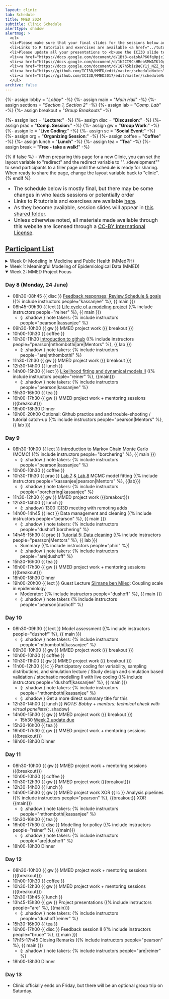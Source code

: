 ```yaml
---
layout: clinic
tab: Schedule
title: MMED 2024
subtitle: Clinic Schedule
alerttype: shadow
alertmsg: >
  <ul>
  <li>Please make sure that your final slides for the sessions below are added to the ICI3D Google Drive!</li>
  <li>Links to R tutorials and exercises are available <a href="../tutorials">here</a>.</li>
  <li>Please update all your presentations to <b>use the ICI3D slide template</b>.</li>
  <li><a href="https://docs.google.com/document/d/1Bt3-caisbAP66fq0pjc1jVx_vinqqKrE_t0c5bjp2-c/edit#">Click here for access to the MMED 2023 Notes GD.</a></li>
  <li><a href="https://docs.google.com/document/d/1h2CI9CsHRebSMWATKlOg2epHh9x5IuphUovGn7YkF3k/edit#">Click here for access to the MMED 2021 Notes GD.</a></li>
  <li><a href="https://docs.google.com/document/d/1Q7h5bizBeCY1j_NZZ_bpsJ0bUB0F-wHCawhHUcRaW4A/edit#">Click here for access to the MMED 2019 Notes GD.</a></li>
  <li><a href="https://github.com/ICI3D/MMED/edit/master/scheduleNotes">Click here for access to the MMED 2018 Notes GD.</a></li>
  <li><a href="https://github.com/ICI3D/MMED2017/edit/master/scheduleNotes">Click here for access to the MMED 2017 Notes GD.</a></li>
  </ul>
archive: false
---
```

{%- assign lobby = "*Lobby*" -%}
{%- assign main = "*Main Hall*" -%}
{%- assign sections = "*Section 1, Section 2*" -%}
{%- assign lab = "*Comp. Lab*" -%}
{%- assign breakout = "*Group Breakouts*" -%}

{%- assign lect = "**Lecture**:" -%}
{%- assign disc = "**Discussion**:" -%}
{%- assign prac = "**Comp. Session**:" -%}
{%- assign gw = "**Group Work**:" -%}
{%- assign lc = "**Live Coding**:" -%}
{%- assign sc = "**Social Event**:" -%}
{%- assign org = "**Organizing Session**:" -%}
{%- assign coffee = "**Coffee**" -%}
{%- assign lunch = "**Lunch**" -%}
{%- assign tea = "**Tea**" -%}
{%- assign break = "**Free - take a walk!**" -%}

{% if false %}
    - When preparing this page for a new Clinic, you can set the layout variable to "redirect" and the redirect variable to ""../development"" to send participants to a filler page until the schedule is ready for sharing. When ready to share the page, change the layout variable back to "clinic".
{% endif %}

<div class="alert alert-warning" role="alert">
  <div class="container padding-left=0px padding-right=0px">
    <ul style="font-size:16px; margin:0px;">
      <li>The schedule below is mostly final, but there may be some changes in who leads sessions or potentially order</li>
      <li>Links to R tutorials and exercises are available <a href="../tutorials">here</a>.</li>
      <li>As they become available, session slides will appear in <a href="https://drive.google.com/drive/folders/1IJgX3960Ss80iFuzY9XebtU_x3ITE6pj">this shared folder</a>.</li>
      <li>Unless otherwise noted, all materials made available through this website are licensed through a <a rel="license" href="http://creativecommons.org/licenses/by/4.0/">CC-BY International License</a>.</li>
    </ul>
  </div>
</div>

## [Participant List](https://github.com/ICI3D/MMEDparticipants/blob/3b1f91b77e1d913c64a764a63875eb33cfcd03b2/logistics/mmed2024facepage.pdf)

<details markdown="1"><summary>Week 0: Modeling in Medicine and Public Health (MMedPH)</summary>

### Day 1 (Monday, 10 June)

- 09h00-09h20 {{ org }} [Introductions, Overview](https://docs.google.com/presentation/d/1v1iQ17-rw5A-CFj7RSCpZ_GXVBs8ihWVNeRxU2ReTrU/edit?usp=sharing) (everyone, {{ main }})
- 09h20-10h30 {{ disc }} [Public health, epidemiology, and infectious disease modelling](https://docs.google.com/presentation/d/18roBropa2apbe6DyFait0pZSe3jK4znBslYFdPo0zT0) ({% include instructors people="pearson" %}, {{ main }})
- 10h30-11h00 {{ coffee }}
- 11h00-12h00 {{ lect }} [Introduction to infectious disease dynamics, Part I](https://drive.google.com/file/d/12cI1s0IAhNTC3FgoJLAgNKSoTqlWk1Up) ({% include instructors people="mthombothi" %}, {{ main }})
- 12h00-12h10 A brief stretch
- 12h10-13h00 {{ disc }} [How to read a scientific paper](../MedPH/How_to_read_exRabies.pdf) ({% include instructors people="pearson" %}, {{ main }})
  - [Reference Paper](https://github.com/ICI3D/MathModelsMedPH/blob/6a85664902283b428ad093701dbd258070bffb2d/readings/Hampson2009.pdf)
- 13h00-14h00 {{ lunch }}
- 14h00-15h30 {{ prac }} [Tutorial 1: Introduction to R and Epidemic curves](https://raw.githubusercontent.com/ICI3D/RTutorials/master/ICI3D_RTutorial_1.R) ({% include instructors people="Bria" %}, {{ lab }})
- 15h30-16h00 {{ break }}
- 16h00-17h00 {{ prac }} [Tutorial 1 cont.](https://raw.githubusercontent.com/ICI3D/RTutorials/master/ICI3D_RTutorial_1.R) ({% include instructors people="Bria" %}, {{ lab }})
- 17h00-17h45 {{ org }} [Introduction to projects](https://docs.google.com/presentation/d/1dxD_mGLNHHMXfd6IsHwPHRHUUv-P1gGAckw9o9Y_UYo) ({% include instructors people="pearson" %}, {{ main }})
  - [Pilot Project Prompt](../tutorials/pilotproject)
  - [Project Groups](https://docs.google.com/spreadsheets/d/1BusASpUW65aKUGAhRl1ODkZWlDdpRwKu)


### Day 2

- 08h30-09h00 [Reading time for a scientific paper](https://github.com/ICI3D/MathModelsMedPH/blob/6a85664902283b428ad093701dbd258070bffb2d/readings/Hampson2009.pdf) (own choice)
- 09h00-10h30 {{ lect }} [Introduction to infectious disease dynamics, Part II](https://drive.google.com/file/d/1JnylT9yjXUSUEo2tAJ0oOUdzPVi3HVmQ/view?usp=sharing) ({% include instructors people="mthombothi" %}, {{ main }})
  - ["The" R0 paper](https://link.springer.com/article/10.1007/bf00178324) (might need [unpaywall](https://unpaywall.org/products/extension) or similar tools to access)
- 10h30-11h00 {{ coffee }}
- 11h00-12h00 {{ lect }} [Dynamics of directly transmitted pathogens](https://docs.google.com/presentation/d/1bYGvFolwVecUiEoiBAj05fVvYVE8u-ip) ({% include instructors people="pearson" %}, {{ main }})
- 12h00-13h00 {{ prac }} [Tutorial 2: More on Vectors, Data Frames, and Functions](https://raw.githubusercontent.com/ICI3D/RTutorials/master/ICI3D_RTutorial_2.R), and [SEIR](https://raw.githubusercontent.com/ICI3D/RTutorials/master/seir.R) ({% include instructors people="Emmanuel" %}, {{ lab }})
- 13h00-14h00 {{ lunch }}
  - {: .shadow } 13h30 Check in with mentors re reading papers plans
- 14h00-15h30 {{ prac }} [Tutorial 2 & benchmark questions](https://raw.githubusercontent.com/ICI3D/RTutorials/master/ICI3D_RTutorial_2.R), and [SEIR & Benchmark questions](https://raw.githubusercontent.com/ICI3D/RTutorials/master/seir.R), [project development](../tutorials/pilotproject) as available ({% include instructors people="Emmanuel" %}, {{ lab }})
- 15h30-16h00 {{ break }}
- 16h00-18h00 {{ gw }} [Project development](../tutorials/pilotproject) ({{ breakout }})
  - from 17h00, each group will check in with Carl (odd, in 105) or Zinhle (even, lobby): 17h00 1 and 2, 17h12 3 and 4, 17h24 5 and 6, 17h36 7 and 8, 17h48 9

### Day 3

- 08h30-09h00 {{ disc }} Tutorial 2 & SEIR Review ({% include instructors people="Emmanuel" %}, {{ lab }})
- 09h00-10h30 {{ disc }} How to read a scientific paper (mentors, {{ lab }})
  - [Reference Paper](https://github.com/ICI3D/MathModelsMedPH/blob/6a85664902283b428ad093701dbd258070bffb2d/readings/Hampson2009.pdf)
- 10h30-11h00 {{ coffee }}
- 11h00-11h45 {{ lect }} [Study Design and Analysis in Epidemiology: Where does modeling fit?](https://docs.google.com/presentation/d/1gw2R6rCzWxSzUwLCDmBPbqjs3zEl1-qH) ({% include instructors people="vanschalkwyk" %}, {{ main }})
- 11h45-13h00 {{ prac }} [Lab 3: Study Design in Epidemiology](https://raw.githubusercontent.com/ICI3D/RTutorials/master/ICI3D_Lab3_EpiStudyDesign.R) ({% include instructors people="sereo" %}, {{ lab }})
- 13h00-14h00 {{ lunch }}
- 14h00-15h30 {{ prac }} [Binomial Distribution Tutorial](https://raw.githubusercontent.com/ICI3D/RTutorials/master/binomialDistribution.R) ({% include instructors people="sereo" %}, {{ lab }})
- 15h30-16h00 {{ break }}
- 16h00-18h00 {{ gw }} [Project development](../tutorials/pilotproject) ({{ breakout }})

### Day 4

- 08h30-09h15 {{ lect }} [Study Design and Analysis, part II: RCT’s](https://docs.google.com/presentation/d/1rMHSkn2jvCbu-f5JZTC_996FlEE88XV-) ({% include instructors people="pearson" %}, {{ main }})
  - Side reading: [CDC on the Tuskegee Experiment](https://www.cdc.gov/tuskegee/timeline.htm), [Declaration of Helsinki](https://www.wma.net/policies-post/wma-declaration-of-helsinki-ethical-principles-for-medical-research-involving-human-subjects/), [Belmont Report](https://www.hhs.gov/ohrp/regulations-and-policy/belmont-report/index.html)
- 09h15-10h30 {{ prac }} [Lab 4: Study Design for Clinical Trials](https://raw.githubusercontent.com/ICI3D/RTutorials/master/ICI3D_Lab4_RCT.R) ({% include instructors people="Maryse" %}, {{ lab }})
- 10h30-11h00 {{ coffee }}
- 11h00-12h00 {{ lect }} [Transmission in Finite Populations](https://drive.google.com/file/d/1GPplZPOr7ztftH9W_oF-ilo-C5PL1Mnn) ({% include instructors people="mthombothi" %}, {{ main }})
- 12h00-13h00 {{ gw }} Project work, with progress checkin ({{ lab }} or {{ breakout }})
  - All checkins in the lab. Odd groups check in with Carl, even with Zinhle. Be prepared to show your draft report, slides, poster, and code.
  - 12h00 1 and 2, 12h30 3 and 4
- 13h00-14h00 Lunch
- 14h00-15h30 {{ gw }} Project development (present on progress) ({{ lab }} or {{ breakout }})
  - 14h00 5 and 6, 14h30 7 and 8, 15h00 9
- 15h30-16h00 {{ break }}
- 16h00-18h00 {{ prac }} [Review Questions from Lab 4: Study Design for Clinical Trials](https://raw.githubusercontent.com/ICI3D/RTutorials/master/ICI3D_Lab4_RCT.R) ({% include instructors people="Maryse" %}), [Tutorial 3: Probability Distributions and Control Structures, and review questions](https://raw.githubusercontent.com/ICI3D/RTutorials/master/ICI3D_RTutorial_3.R) ({% include instructors people="Gillian" %}, {{ lab }})

### Day 5

- 08h30-09h30 {{ lect }} [Dynamics of vector-borne pathogens](https://drive.google.com/file/d/1tJQ6TxDwoAS9vze3qhH0JQFOYeCINvhd) ({% include instructors people="mthombothi" %}, {{ main }})
- 09h30-10h30 {{ gw }} Final Group Work ({{ breakout }}) 
- 10h30-11h00 {{ coffee }}
- 11h00-13h00 {{ gw }} Practice presentations and feedback (all, {{ main }})
  - 5 minutes + 2 minutes for questions + 3 minutes for feedback
  - 11h00-11h10 4, 11h10-11h20 1, 11h20-11h30 2, 11h30-11h40 3, 11h40-11h50 5, 11h50-12h00 6, 12h00-12h10 7, 12h10-12h20 8, 12h20-12h30 9 (with 30 minute buffer for overruns)
- 13h00-14h00 {{ lunch }}
- 14h00-15h00 {{ gw }} Revisions ({{ breakout }})
- 15h00-15h30 {{ disc }} Preview for next week, Pop Quiz ({{ main }})
- 15h30-16h00 {{ break }}
- 16h00-18h00 {{ gw }} Optional: re-present + re-feedback. Optional: poster feedback. ({{ main }})

</details>

<details markdown="1"><summary>Week 1: Meaningful Modeling of Epidemiological Data (MMED)</summary>

### Day 0 (Sunday, 16 June)

-   16h00–18h00 {{ org }} Registration ({% include instructors people="bruce" %}, {{ lobby }})
- {: .shadow} Faculty meeting and dinner in E313 at 18h30; be sure to save food for late arrivals once known

### Day 1

- {: .shadow} 0730? whatsapp checkin
- 08h00-08h25 {{ org }} Registration ({% include instructors people="bruce" %}, {{lobby}})
- 08h30-09h00 [Welcome and Motivation for Workshop](https://docs.google.com/presentation/d/1j3htK-oN2JO0JhADZqjmuG-KU2u6tgUY) ({% include instructors people="kassanjee|nyamai|sereo" %}, {{ main }})
- 09h00-10h00 {{ disc }} [Public health, epidemiology, and models](https://docs.google.com/presentation/d/1c0pURbdU9kbU8pUnLroASYxwGpNBoJYM) ({% include instructors people="pearson" %}, {{ main }})
- 10h00-10h30 {{ coffee }}
- 10h30-10h45 [MMED roadmap and program overview](https://docs.google.com/presentation/d/1DQrOs5UKtHVkJ6VNMDi6nLgNLIALfLZj) ({% include instructors people="reiner" %}, {{ main }})
- 10h45-11h30 {{ lect }} [Simple Models](https://docs.google.com/presentation/d/1Ki_ppxS5ozZkig0ryq71sYSkDPCKM2-hUt4Hht1YYvA) ({% include instructors people="pearson" %}, {{ main }})
- 11h30-12h30 {{ lect }} [Foundations of dynamic modeling](https://drive.google.com/file/d/1xkJTNZ6-mmZ-tuFte2by2uhjjpOChSta) ({% include instructors people="dushoff" %}, {{ main }})
- {: .shadow} 12h30-13h00 faculty meeting
- 12h30-14h00 {{ lunch }} (technical assistance for participants, {{ lab }})  	
- 14h00-15h00 {{ lect }} [Introduction to infectious disease data](https://docs.google.com/presentation/d/1e6hpWQz5wdxmYhHqbMH-j-iyxTIhbpg3) ({% include instructors people="reiner" %}, {{ main }})
- 15h00-15h30 {{ prac }} Dynamical fever exercise ({% include instructors people="reiner|mthombothi|nyamai|Mentors" %}, {{ lab }})
  - Launch from R prompt with `ICI3D::dynamicalFever()`
- 15h30-16h00 {{ tea }} (poster setup, group 1) ({% include instructors people="nyamai|Mentors" %}, {{main}})
- 16h00-17h00 Dynamical fever exercise, cont. ({{ lab }})
  - [Dynamical fever summary](https://docs.google.com/presentation/d/1eQwv_rypMyH7htUlHOT-FrXHZGvn_2dp) ({% include instructors people="reiner" %}, {{ lab }})
- 17h00-18h00 Poster session 1 ({{main}})
- {: .shadow } graders: {% include instructors people="reiner|are|dushoff|nyamai" %}; grades provided to participants by W1D3
- 18h00-18h30 Dinner
- 19h00-20h30 Ice-breaker/Card games ({% include instructors people="bruce" %}, {{ main }})

### Day 2

- {: .shadow} 0730? whatsapp checkin
- 08h30-09h15 [(Hidden) assumptions of simple ODE models](https://docs.google.com/presentation/d/14EQv4eXX9z6BA_B-Hyeu1SC2h4nby0fb) ({% include instructors people="are" %}, {{ main }})
  - {: .shadow } note takers {% include instructors people="borchering|nyamai" %}
- 09h15-10h00 {{ lc }} [Introduction to model implementation in R](https://docs.google.com/presentation/d/1HuG2nsg7__NrVz6FdvGY4gJ28T7XSQBq) ({% include instructors people="kassanjee" %}, {{ main }})
  - [Resulting Code](https://drive.google.com/file/d/1L5vRCk5RgXqEe1a4tp5lmhTm0efa-_d-)
  - {: .shadow } note takers {% include instructors people="are|nyamai" %}
- 10h00-10h30 {{ coffee }}
- 10h30-11h30 [Thinking about Data](https://docs.google.com/presentation/d/1IOH-qs3vO6cjGB5nGiIvjyS5gb58PGAs) ({% include instructors people="nyamai" %}, {{main}})
  - {: .shadow } note takers {% include instructors people="are|kassanjee" %}
- 11h30-12h30 [MMED projects](https://drive.google.com/drive/folders/1PFn1LfeQP3h-iaDcx6Ol0aehZTvKffe9) (introduction + Q&A) ({% include instructors people="borchering|dushoff" %}, {{ main }})
  - [Signup Survey](https://forms.gle/Dnd2943WrRqnRpMGA)
  - {: .shadow } note takers {% include instructors people="kassanjee|nyamai" %}
- {: .shadow} 12h30-13h00 faculty meeting
- 12h30-14h00 {{ lunch }}
- 14h00-15h30 [R Tutorials](../tutorials): [Lab 1 - ODE Models](https://raw.githubusercontent.com/ICI3D/RTutorials/master/ICI3D_Lab1_ODEmodels.R) and [Tutorial 4 - Visualizing Infectious Disease Data](../tutorials/visualizeData) ({% include instructors people="nyamai|borchering|Mentors" %}, {{ lab }})
- 15h30-16h00 {{ tea }} (poster setup, group 2) ({% include instructors people="are|Mentors" %}, {{ main }})
- 16h00-17h00 Lab 1 and Tutorial 4, cont.
  - Summaries: Lab 1 and [Tutorial 4](https://docs.google.com/presentation/d/1s4SYhSwo6Bzbt5jhLjz682GjKBsbnaIi) ({% include instructors people="nyamai|sereo" %}, {{ lab }})
  - {: .shadow } note takers {% include instructors people="are|borchering" %}
- 17h00-18h00 Poster session 2 ({{ main }})
- {: .shadow } graders: {% include instructors people="reiner|are|dushoff|nyamai" %}; grades provided to participants by W1D3
- 18h00-18h30 Dinner
- 19h30 [Project sign-up deadline](https://forms.gle/Dnd2943WrRqnRpMGA)
- 19h00-20h00 [Tutorials](../tutorials) catch-up ({% include instructors people="are|nyamai|Mentors" %}, {{ lab }})

### Day 3

- {: .shadow} 0730? whatsapp checkin
- 08h30-09h15 {{ lect }} [Introduction stochastic simulation models](https://drive.google.com/file/d/1X7QhdZiPjFBiNmRj_zZaITj3Pd_i7ppo) ({% include instructors people="borchering" %}, {{ main }})
  - {: .shadow } note takers: {% include instructors people="nyamai|pearson" %}
- 09h15-10h00 {{ pract }} [Exercise 1](https://raw.githubusercontent.com/ICI3D/RTutorials/master/ICI3D_Ex1_StochasticSpillover.R) ({% include instructors people="borchering|mthombothi|nyamai|Mentors" %}, {{ lab }})
  - {: .shadow } note takers: {% include instructors people="dushoff|are" %}
  - [Summary](https://drive.google.com/file/d/1N0DL_3d5ls-2sPArn36ncWfeYV-LsdJw) ({% include instructors people="borchering" %})
- 10h00-10h30 {{ coffee }}
- 10h30-10h45 {{ mlect }} [Introduction to models and data: HIV in Harare](https://docs.google.com/presentation/d/1fnX38elfkn4KWPSqlJXgmCtVBYZnmX3g) ({% include instructors people="kassanjee" %}, {{ lab }})
  - {: .shadow } note takers: {% include instructors people="dushoff|are" %} (also for tutorial, summary etc)
- 10h45-12h30 {{ prac }} HIV in Harare tutorial ({% include instructors people="kassanjee|mthombothi|pearson|Mentors" %}, {{ lab }})
  - Launch from R prompt with `ICI3D::hivTutorial()`
  - If you finish all five versions of the model for the Harare data before lunch, move on to working on data from other countries.
  -  **Additional info:** [Distributed Delay Models of Survival](../tutorials/distributedDelay.pdf) (Boxcar Models) and [example script](https://www.dropbox.com/s/ykirgmodga2j7m9/distributed_delay_boxcar.R?dl=1)
  - [Summary of Harare tutorial](https://docs.google.com/presentation/d/1-h6CiVMoJOLWlUStkGvBMrOYUSNDQrIY) ({% include instructors people="pearson" %})
- {: .shadow} 12h30-13h00 faculty meeting
- 12h30-14h00 {{ lunch }}
- 14h00-14h30 [Project group assignments](https://docs.google.com/presentation/d/1RREm_WDMg6w_iGqhCUokNnq21_ABxNRVzlwZ2_vKkZU) ({% include instructors people="borchering|dushoff" %}, {{ main }})
  - {: .shadow } note takers: {% include instructors people="kassanjee|pearson" %}
- 14h30-15h30 {{ disc }} [Formulating research questions](https://docs.google.com/presentation/d/1scFqkar1BqeHh5O3Rx4eduTjN_ub3kx6) ({% include instructors people="dushoff|are" %}, {{ sections }})
  - {: .shadow } section 1: {% include instructors people="kassanjee" %}, section 2: {% include instructors people="borchering" %}
- 15h30-16h00 {{ tea }}
- 16h00-17h00 Initial group work ({{ breakout }})
- 17h00-18h00 {{ lect }} [Study design and analysis in epidemiology Review](https://docs.google.com/presentation/d/121bfgjwV-qDBVcbPbMh3tBIj0YOb42SU) ({% include instructors people="kassanjee" %}, {{ main }})
  - {: .shadow } note takers: {% include instructors people="mthombothi" %}
- 18h00-18h30 Dinner
- 19h00-20h00 Optional: [Lab 3 - study design I](https://raw.githubusercontent.com/ICI3D/RTutorials/master/ICI3D_Lab3_EpiStudyDesign.R) & [Lab 4 - study design II](https://raw.githubusercontent.com/ICI3D/RTutorials/master/ICI3D_Lab4_RCT.R) ({% include instructors people="mentors" %}, {{lab}})

### Day 4

- {: .shadow} 0730? whatsapp checkin
- 08h30-10h00 {{ disc }} [Creating a model world to address a research question](https://docs.google.com/presentation/d/15adXeefsel9xxuNcDJQriGWn7vbrvwDl) ({% include instructors people="nyamai|mthombothi|Mentor" %}, {{ sections }})
  - {: .shadow } note takers: section 1 {% include instructors people="pearson" %}, section 2 {% include instructors people="reiner" %} 
- 10h00-10h30 {{ coffee }}
- 10h30-12h00 {{ lect }} Introduction to statistical philosophy ({% include instructors people="dushoff" %}, {{ main }})
	* [Quiz](https://drive.google.com/drive/folders/1W9CUWaH_Bt15meM9EMzWOEt06zpPOLWi)
  - {: .shadow } note takers: {% include instructors people="nyamai|reiner" %}
- 12h00-12h30 {{ gw }} MMED projects ({{ breakout }})
- {: .shadow} 12h30-13h00 faculty meeting
- 12h30-14h00 {{ lunch }}
- 14h00-15h30 {{ lc }} Participatory coding of a dynamical model ({% include instructors people="pearson" %}, {{ main }})
  - [This years results](https://raw.githubusercontent.com/ICI3D/RTutorials/master/participatory_coding_2024.R) (past years generally available [here](https://github.com/ICI3D/RTutorials))
  - {: .shadow } note takers: {% include instructors people="mthombothi|kassanjee" %}
- 15h30-16h00 {{ tea }}
- 16h00-16h45 {{ lect }} [Introduction to likelihood](https://docs.google.com/presentation/d/1f0uanscu8VAnchS5QHq5HEoM_yR7FF4p) ({% include instructors people="reiner" %}, {{ main }})
  - {: .shadow } note takers: {% include instructors people="pearson|nyamai" %}
- 16h45-18h00 {{ prac }} [Lab 5 - Introduction to likelihood](https://raw.githubusercontent.com/ICI3D/RTutorials/master/ICI3D_Lab5_introLikelihood.R) ({% include instructors people="kassanjee|nyamai|Mentors" %}, {{ lab }})
  - {: .shadow } note takers: {% include instructors people="mthombothi|nyamai" %}
  - {: .shadow } Summary ({% include instructors people="dawa" %})
- 18h00-18h30 Dinner	
- 19h00-21h00 {{ sc }} Drumming ({{ main }})

### Day 5

- {: .shadow} 0730? whatsapp checkin
- 08h30-10h00 {{ disc }} [Description of proposed model and assumptions](https://docs.google.com/presentation/d/1-Hos7PLUTE8te8-lWEq8ctNX2xjrOAjs)	({% include instructors people="mthombothi|are|Mentors" %}, {{ sections }})
  - {: .shadow } note takers: section 1 {% include instructors people="kassanjee" %}, section 2 {% include instructors people="nyamai" %}
- 10h00-10h30 {{ coffee }}
- 10h30-11h15 {{ lect }} [Likelihood fitting & dynamic models I: Dynamic Model Fitting and Inference Robustness](https://docs.google.com/presentation/d/1qYlW9Vf1iDygCEyqKakhNPZ5IviU5La8) ({% include instructors people="reiner" %}, {{ main }})
  - {: .shadow } note takers: {% include instructors people="nyamai|mthombothi" %}
- 11h15-12h30 {{ prac }} [Lab 6 - MLE fitting of an SIR model to prevalence data](https://raw.githubusercontent.com/ICI3D/RTutorials/master/ICI3D_Lab6_MLE_SIV_HIV.R) ({% include instructors people="kassanjee|nyamai|Mentors" %}, {{ lab }})
  - {: .shadow } note takers:
  - [Summary](https://docs.google.com/presentation/d/1ICIafTEDb3_0jA_6JA2wuj7z-yfpMvHV) ({% include instructors people="kassanjee" %})
- {: .shadow} 12h30-13h00 faculty meeting
- 12h30-14h00 {{ lunch }}
- 14h00-15h30 {{ gw }} MMED project work ({{ breakout}})
	- 15h30 [Initial project work update due](https://docs.google.com/presentation/d/1cACkd7oZRYN7tXFn9aoj1R4gSEsqqWCS3I3arwwNWR4)
- 15h30-16h00 {{ tea }}
- 16h00-17h00 Mentor presentations ({% include instructors people="nyamai|dawa|sereo|phiri" %}, {{ main }})
  - {: .shadow } note takers: {% include instructors people="are|reiner" %}
  - {: .shadow } Tumelo: TALK
  - {: .shadow } Jeanette: TALK
  - {: .shadow } Mphatso: TALK
- 17h00-18h00 Mid-Clinic Feeback session ({% include instructors people="bruce" %}, {{ main }})
- 18h00-18h30 Dinner
- 19h30-21h30 {{ sc }} Movie Night ({{ main }})

### Day 6

- {: .shadow} 0730? whatsapp checkin
- 08h30-09h30 {{ lect }} [Consequences of heterogeneity and modelling options](https://drive.google.com/file/d/1iFRn-UVBDaCeud5ASZetMLNN-vvC9CRX/) ({% include instructors people="dushoff" %}, {{ main }})
  - {: .shadow } note takers: {% include instructors people="pearson|reiner" %}
- 09h30-10h30 {{ prac }} Lab 2 - Consequences of heterogeneity ({% include instructors people="pearson|dushoff|reiner|Mentors" %}, {{ lab }})
  - {: .shadow } note takers: {% include instructors people="dushoff|reiner" %}
  - run `ICI3D::heterogeneityTutorial()` at the R prompt
  - If you would like to look under the hood, the relevant code is available [here](https://github.com/ICI3D/ici3d-pkg/blob/master/R/heterogeneityTutorial.R)
  - Summary ({% include instructors people="pearson" %})
- 10h30-11h00 {{ coffee }}
- 11h00-12h30 [Tutorial catch-up (optional)](../tutorials) ({% include instructors people="Mentors" %}, {{lab}})
- {{ sc }} Optional: Group Lunch at Kalky's (costs covered)
- {: .shadow} 18h30 post-Kalky's all hands faculty meeting in E313; beverages provided

### Day 7

- {{ sc }} 09h55 to ~17h00 Optional: Meet in AIMS lobby for Cape Point trip (firm departure at 10h00). Wear comfortable clothes. We will be going on a boat! Box lunch provided.

</details>

<details markdown="1" open><summary>Week 2: MMED Project Focus</summary>

### Day 8 (Monday, 24 June)

- 08h30-08h45 {{ disc }} [Feedback responses; Review Schedule & goals](https://docs.google.com/presentation/d/1wzq3tqmQuZnNp47WZwdK-8sXVPMgB8Ba) ({% include instructors people="kassanjee" %}, {{ main }})
- 08h45-09h30 {{ lect }} [Life cycle of a modeling project](https://docs.google.com/presentation/d/17OMoPo0DOe6WBn4cjwY4j6Cy-3v9xzFp) ({% include instructors people="reiner" %}, {{ main }})
  - {: .shadow } note takers: {% include instructors people="pearson|kassanjee" %}
- 09h30-10h00 {{ gw }} MMED project work ({{ breakout }})
- 10h00-10h30 {{ coffee }}
- 10h30-11h30 [Introduction to github](https://docs.google.com/presentation/d/1x8Xgi5lNINegaj55wORTgXmZdnfnDB8Y) ({% include instructors people="pearson|mthombothi|are|Mentors" %}, {{ lab }})
  - {: .shadow } note takers: {% include instructors people="are|mthombothi" %}
- 11h30-12h30 {{ gw }} MMED project work ({{ breakout }})
- 12h30-14h00 {{ lunch }}
- 14h00-15h30 {{ lect }} [Likelihood fitting and dynamical models II](https://docs.google.com/presentation/d/1cXXeQ_gAGNXlYVRGgGIGUxTZM-nE5FOu) ({% include instructors people="reiner" %}, {{main}})
  - {: .shadow } note takers: {% include instructors people="pearson|kassanjee" %}
- 15h30-16h00 {{ tea }}
- 16h00-17h30 {{ gw }} MMED project work + mentoring sessions ({{breakout}})
- 18h00-18h30 Dinner
- 19h00-20h00 Optional: Github practice and and trouble-shooting / tutorial catch-up ({% include instructors people="pearson|Mentors" %}, {{ lab }})

### Day 9

- 08h30-10h00 {{ lect }} Introduction to Markov Chain Monte Carlo (MCMC) ({% include instructors people="borchering" %}, {{ main }})
  - {: .shadow } note takers: {% include instructors people="pearson|kassanjee" %}
- 10h00-10h30 {{ coffee }}
- 10h30-11h30 {{ prac }} [Lab 7](https://raw.githubusercontent.com/ICI3D/RTutorials/master/ICI3D_Lab7_MCMC-Binomial.R) & [Lab 8](https://raw.githubusercontent.com/ICI3D/RTutorials/master/ICI3D_Lab8_MCMC-SI_HIV.R) MCMC model fitting ({% include instructors people="kassanjee|pearson|Mentors" %}, {{lab}})
  - {: .shadow } note takers: {% include instructors people="borchering|kassanjee" %}
- 11h30-12h30 {{ gw }} MMED project work ({{breakout}})
- 12h30-14h00 {{ lunch }}
  - {: .shadow} 1300 ICI3D meeting with remoting adds
- 14h00-14h45 {{ lect }} Data management and cleaning ({% include instructors people="pearson" %}, {{ main }})
  - {: .shadow } note takers: {% include instructors people="dushoff|borchering" %}
- 14h45-15h30 {{ prac }} [Tutorial 5: Data cleaning](https://raw.githubusercontent.com/ICI3D/RTutorials/master/ICI3D_RTutorial_5_DataCleaning.R) ({% include instructors people="pearson|Mentors" %}, {{ lab }})
  - Summary ({% include instructors people="phiri" %})
  - {: .shadow } note takers: {% include instructors people="are|dushoff" %}
- 15h30-16h00 {{ tea }}
- 16h00-17h30 {{ gw }} MMED project work + mentoring sessions ({{breakout}})
- 18h00-18h30 Dinner	
- 19h00-20h00 {{ lect }} Guest Lecture [Slimane ben Miled](https://scholar.google.com/citations?user=KhW_2YsAAAAJ&hl=en): Coupling scale in epidemiology
	* Moderator: ({% include instructors people="dushoff" %}, {{ main }})
  - {: .shadow } note takers {% include instructors people="pearson|dushoff" %}

### Day 10

- 08h30-09h30 {{ lect }} Model assessment ({% include instructors people="dushoff" %}, {{ main }})
  - {: .shadow } note takers: {% include instructors people="mthombothi|kassanjee" %}
- 09h30-10h00 {{ gw }} MMED project work ({{ breakout }})
- 10h00-10h30 {{ coffee }}
- 10h30-11h00 {{ gw }} MMED project work ({{ breakout }})
- 11h00-12h30 {{ lc }} Participatory coding for variability, sampling distributions, and simulation lecture / Study design and simulation based validation / stochastic modelling II with live coding ({% include instructors people="dushoff|kassanjee" %}, {{ main }})
  - {: .shadow } note takers: {% include instructors people="mthombothi|kassanjee" %}
  - {: .shadow } Get a more direct summary title for this
- 12h30-14h00 {{ lunch }} _NOTE: Bobby + mentors: technical check with virtual panelists_{: .shadow}
- 14h00-15h30 {{ gw }} MMED project work ({{ breakout }})
	- 15h30 [Week 2 update due](https://docs.google.com/document/d/1i3it69_dGFOoklfUl9hQ7ltLTC5YdDNjNNQfSnz2Jus/edit)
- 15h30-16h00 {{ tea }}
- 16h00-17h30 {{ gw }} MMED project work + mentoring sessions ({{breakout}})
- 18h00-18h30 Dinner

### Day 11

- 08h30-10h00 {{ gw }} MMED project work + mentoring sessions ({{breakout}})
- 10h00-10h30 {{ coffee }}	
- 10h30-12h30 {{ gw }} MMED project work ({{breakout}})
- 12h30-14h00 {{ lunch }}
- 14h00-15h30 {{ gw }} MMED project work XOR {{ lc }} Analysis pipelines ({% include instructors people="pearson" %}, {{breakout}} XOR {{main}})
  - {: .shadow } note takers: {% include instructors people="mthombothi|kassanjee" %}
- 15h30-16h00 {{ tea }}
- 16h00-17h30 {{ disc }} Modelling for policy ({% include instructors people="reiner" %}, {{main}})
  - {: .shadow } note takers: {% include instructors people="are|dushoff" %}
- 18h00-18h30 Dinner

### Day 12

- 08h30-10h00 {{ gw }} MMED project work + mentoring sessions ({{breakout}})
- 10h00-10h30 {{ coffee }}	
- 10h30-12h30 {{ gw }} MMED project work + mentoring sessions ({{breakout}})
- 12h30-13h45 {{ lunch }}
- 13h45-15h30 {{ gw }} Project presentations ({% include instructors people="are" %}, {{main}})
  - {: .shadow } note takers: {% include instructors people="dushoff|reiner" %}
- 15h30-16h00 {{ tea }}
- 16h00-17h00 {{ disc }} Feedback session II ({% include instructors people="bruce" %}, {{ main }})
- 17h15-17h45 Closing Remarks ({% include instructors people="pearson" %}, {{ main }})
  - {: .shadow } note takers: {% include instructors people="are|reiner" %}
- 18h00-18h30 Dinner

<!--
-   8:30 – 10:00 **Work Session** (Project groups)
-   10:00 – 10:30 *{{ coffee }} break*
-   10:30 – 12:30 **Work Session** (Project groups)
    - 10:30 – 11:30 **Mentoring Session**: [schedule](https://docs.google.com/spreadsheets/d/1yDLtw8EeAt_XqYledsh0aQjZJBSa-bkCrfi-nkN79fU)
    - **Submit slides by 12:30.**
-   12:30 – 13:45 *Lunch break* (*Lunch is served from 12:30 to 13:00.*)
    - {: .shadow} **13:15 Faculty check-in in Room 105**
-   13:45 – 15:30 **Final presentations** (Moderator: {% include instructors people="pulliam" %})
-   15:30 – 16:00 *Tea*
-   16:00 – 17:00 **Final Feedback Session** (Moderator: {% include instructors people="bruce" %})
-   17:15 – 17:45 Closing session ({% include instructors people="pearson" %})
-   18:00 – 18:30 *Dinner*
-   {: .shadow} 20:00 – 22:00 **Social Activity**: TBD
-->

### Day 13

- Clinic officially ends on Friday, but there will be an optional group trip on Saturday.

</details>
